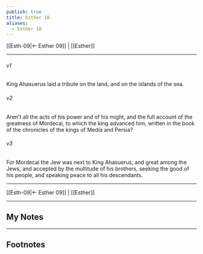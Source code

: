 ```yaml
---
publish: true
title: Esther 10
aliases:
  - Esther 10
---
```


[[Esth-09|← Esther 09]] | [[Esther]]
***



###### v1 
King Ahasuerus laid a tribute on the land, and on the islands of the sea. 

###### v2 
Aren't all the acts of his power and of his might, and the full account of the greatness of Mordecai, to which the king advanced him, written in the book of the chronicles of the kings of Media and Persia? 

###### v3 
For Mordecai the Jew was next to King Ahasuerus, and great among the Jews, and accepted by the multitude of his brothers, seeking the good of his people, and speaking peace to all his descendants.

***
[[Esth-09|← Esther 09]] | [[Esther]]

---
## My Notes

---
## Footnotes
